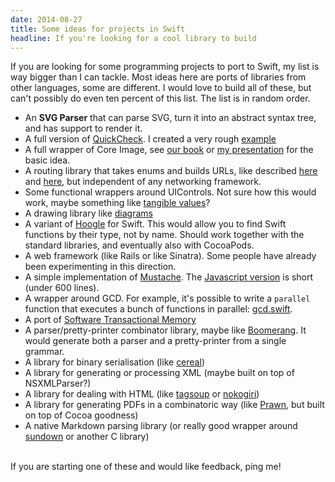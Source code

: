 ```yaml
---
date: 2014-08-27
title: Some ideas for projects in Swift
headline: If you're looking for a cool library to build
---
```



If you are looking for some programming projects to port to Swift, my list is way bigger than I can tackle. Most ideas here are ports of libraries from other languages, some are different. I would love to build all of these, but can't possibly do even ten percent of this list. The list is in random order.

* An **SVG Parser** that can parse SVG, turn it into an abstract syntax tree, and has support to render it.
* A full version of [QuickCheck](https://hackage.haskell.org/package/QuickCheck-2.4.2). I created a very rough [example](http://chris.eidhof.nl/posts/quickcheck-in-swift.html)
* A full wrapper of Core Image, see [our book](http://www.objc.io/books/) or [my presentation](https://speakerdeck.com/chriseidhof/functional-swift-1) for the basic idea.
* A routing library that takes enums and builds URLs, like described [here](http://chris.eidhof.nl/posts/typesafe-url-routes-in-swift.html) and [here](https://github.com/AshFurrow/Moya), but independent of any networking framework.
* Some functional wrappers around UIControls. Not sure how this would work, maybe something like [tangible values](http://conal.net/papers/Eros/)?
* A drawing library like [diagrams](http://projects.haskell.org/diagrams/)
* A variant of [Hoogle](http://www.haskell.org/hoogle/) for Swift. This would allow you to find Swift functions by their type, not by name. Should work together with the standard libraries, and eventually also with CocoaPods.
* A web framework (like Rails or like Sinatra). Some people have already been experimenting in this direction.
* A simple implementation of [Mustache](http://mustache.github.io). The [Javascript version](https://github.com/janl/mustache.js/blob/master/mustache.js) is short (under 600 lines).
* A wrapper around GCD. For example, it's possible to write a `parallel` function that executes a bunch of functions in parallel: [gcd.swift](https://gist.github.com/chriseidhof/c62e45554c2394bb6871).
* A port of [Software Transactional Memory](http://www.haskell.org/haskellwiki/Software_transactional_memory)
* A parser/pretty-printer combinator library, maybe like [Boomerang](http://hackage.haskell.org/package/boomerang). It would generate both a parser and a pretty-printer from a single grammar.
* A library for binary serialisation (like [cereal](http://hackage.haskell.org/package/cereal))
* A library for generating or processing XML (maybe built on top of NSXMLParser?)
* A library for dealing with HTML (like [tagsoup](http://hackage.haskell.org/package/tagsoup) or [nokogiri](http://nokogiri.org))
* A library for generating PDFs in a combinatoric way (like [Prawn](https://github.com/prawnpdf/prawn), but built on top of Cocoa goodness)
* A native Markdown parsing library (or really good wrapper around [sundown](https://github.com/vmg/sundown) or another C library)

<br/> If you are starting one of these and would like feedback, ping me!

